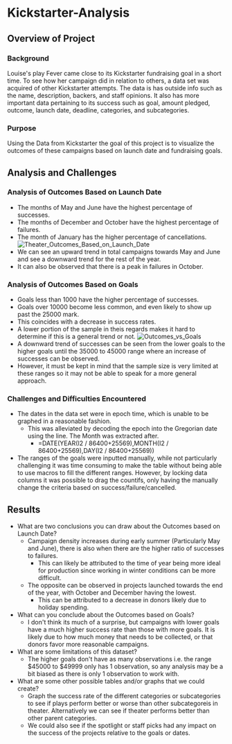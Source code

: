 # Kickstarter-Analysis
## Overview of Project
### Background
Louise's play Fever came close to its Kickstarter fundraising goal in a short time. To see how her campaign did in relation to others, a data set was acquired of other Kickstarter attempts. The data is has outside info such as the name, description, backers, and staff opinions. It also has more important data pertaining to its success such as goal, amount pledged, outcome, launch date, deadline, categories, and subcategories.
### Purpose
Using the Data from Kickstarter the goal of this project is to visualize the outcomes of these campaigns based on launch date and fundraising goals.
## Analysis and Challenges

### Analysis of Outcomes Based on Launch Date
- The months of May and June have the highest percentage of successes.
- The months of December and October have the highest percentage of failures.
- The month of January has the higher percentage of cancellations.
![Theater_Outcomes_Based_on_Launch_Date](https://user-images.githubusercontent.com/71575748/146625569-4d2d5c5d-d718-4adf-990a-0dd75130f915.png)
- We can see an upward trend in total campaigns towards May and June and see a downward trend for the rest of the year.
- It can also be observed that there is a peak in failures in October.
### Analysis of Outcomes Based on Goals
- Goals less than 1000 have the higher percentage of successes.
- Goals over 10000 become less common, and even likely to show up past the 25000 mark.
- This coincides with a decrease in success rates.
- A lower portion of the sample in theis regards makes it hard to determine if this is a general trend or not.
![Outcomes_vs_Goals](https://user-images.githubusercontent.com/71575748/146625656-36d59e9c-af95-4c01-9961-1caf467460ef.png)
- A downward trend of successes can be seen from the lower goals to the higher goals until the 35000 to 45000 range where an increase of successes can be observed.
- However, it must be kept in mind that the sample size is very limited at these ranges so it may not be able to speak for a more general approach.
### Challenges and Difficulties Encountered
- The dates in the data set were in epoch time, which is unable to be graphed in a reasonable fashion.
  - This was alleviated by decoding the epoch into the Gregorian date using the line. The Month was extracted after.
     - =DATE(YEAR(I2 / 86400+25569),MONTH(I2 / 86400+25569),DAY(I2 / 86400+25569))
- The ranges of the goals were inputted manually, while not particularly challenging it was time consuming to make the table without being able to use macros to fill the different ranges. However, by locking data columns it was possible to drag the countifs, only having the manually change the criteria based on success/failure/cancelled.
## Results

- What are two conclusions you can draw about the Outcomes based on Launch Date?
   - Campaign density increases during early summer (Particularly May and June), there is also when there are the higher ratio of successes to failures.
     - This can likely be attributed to the time of year being more ideal for production since working in winter conditions can be more difficult.
   - The opposite can be observed in projects launched towards the end of the year, with October and December having the lowest.
     - This can be attributed to a decrease in donors likely due to holiday spending.
- What can you conclude about the Outcomes based on Goals?
   - I don't think its much of a surprise, but campaigns with lower goals have a much higher success rate than those with more goals. It is likely due to how much money that needs to be collected, or that donors favor more reasonable campaigns.
- What are some limitations of this dataset?
   - The higher goals don't have as many observations i.e. the range $45000 to $49999 only has 1 observation, so any analysis may be a bit biased as there is only 1 observation to work with.
- What are some other possible tables and/or graphs that we could create?
   - Graph the success rate of the different categories or subcategories to see if plays perform better or worse than other subcategoreis in theater. Alternatively we can see if     theater performs better than other parent categories.
   - We could also see if the spotlight or staff picks had any impact on the success of the projects relative to the goals or dates.
